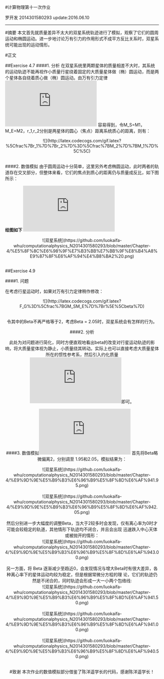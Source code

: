#计算物理第十一次作业

   罗开发  2014301580293  update:2016.06.10
  
---------------

#摘要
本文首先就质量差异不太大的双星系统轨迹进行了模拟，观察了它们的圆周运动和椭圆运动。进一步地讨论万有引力的作用形式不成平方反比关系时，双星系统可能出现的运动情形。

#正文

##Exercise 4.7
####1. 分析
在双星系统里两颗星体的质量相差不大时，其系统的运动轨迹不能再视作小质量行星绕着固定的大质量星体做（椭）圆运动，而是两个星体各自绕着质心做（椭）圆运动。由万有引力定律 ![](http://latex.codecogs.com/gif.latex?F_G%3D%5Cfrac%7BGM_sM_E%7D%7Br%5E2%7D) 容易得到，令M_S=M1，M_E=M2，r_1,r_2分别是两星体的圆心（焦点）距离系统质心的距离，则有：<br/>
<div align=center>![](http://latex.codecogs.com/gif.latex?%5Cfrac%7Br_1%7D%7Br_2%7D%3D%5Cfrac%7BM_2%7D%7BM_1%7D%5C%5C)</div><br/>

####2. 数值模拟
由于圆周运动十分简单，这里另外考虑椭圆运动，此时两者的轨道存在交叉部分，但整体来看，它们的焦点到质心的距离仍与质量成反比，如下图所示：<br/>

**绘图如下  ![戳我查看代码](https://github.com/luokaifa-whu/computationalphysics_N2014301580293/blob/master/Chapter-4/the%20codes%20of%20exercise%204.7%20.py)**

<div align=center>![双星系统](https://github.com/luokaifa-whu/computationalphysics_N2014301580293/blob/master/Chapter-4/%E5%8F%8C%E6%98%9F%E7%B3%BB%E7%BB%9F%E8%B4%A8%E9%87%8F%E6%AF%94%E4%B8%BA2%20.png)</div><br/>

##Exercise 4.9

####1. 问题

在考虑行星运动时，如果对万有引力定律稍作修改：<br/>

<div align=center>![](http://latex.codecogs.com/gif.latex?F_G%3D%5Cfrac%7BGM_SM_E%7D%7Br%5E%5Cbeta%7D)<div/><br/>

令其中的Beta不再严格等于2，考虑Beta = 2.05时，双星系统会有怎样的行为。

####2. 分析

此处为对问题进行简化，同时方便直观地看出beta的改变对行星运动轨迹的影响，将大质量星体视为静止，小质量绕其转动。实际上也可以直接考虑大质量星体所在的惯性参考系，然后引入约化质量![约化质量](http://latex.codecogs.com/gif.latex?%5Cmu%20%3D%20%5Cfrac%7Bm_1m_2%7D%7Bm_1&plus;m_2%7D)即可。

####3. 数值模拟![戳我查看代码](https://github.com/luokaifa-whu/computationalphysics_N2014301580293/blob/master/Chapter-4/the%20codes%20of%20exercise%204.9%20.py)
首先将Beta略微偏离2，分别调至 1.95和2.05，模拟结果为：<br/>
<div align=center>![双星系统](https://github.com/luokaifa-whu/computationalphysics_N2014301580293/blob/master/Chapter-4/%E9%9D%9E%E5%B9%B3%E6%96%B9%E5%8F%8D%E6%AF%941.95.png)</div><br/>
<div align=center>![双星系统](https://github.com/luokaifa-whu/computationalphysics_N2014301580293/blob/master/Chapter-4/%E9%9D%9E%E5%B9%B3%E6%96%B9%E5%8F%8D%E6%AF%942.05.png)</div><br/>
然后分别进一步大幅度的调整Beta，当大于2较多时会发现，仅有离心率为0时才可能会较稳定的轨道，其他情形下轨迹均不闭合，并且会出现
迅速跌入中心天体或被抛开的情形：<br/>
<div align=center>![双星系统](https://github.com/luokaifa-whu/computationalphysics_N2014301580293/blob/master/Chapter-4/%E9%9D%9E%E5%B9%B3%E6%96%B9%E5%8F%8D%E6%AF%943.00.png)</div><br/>
另一方面，将 Beta 逐渐减少至趋近0，会发现情况与增大Beta时有很大差异，各种离心率下的星体运动均较为稳定，但是根据常微分方程的理
论，它们的轨迹仍然是不闭合的，同时轨迹会形成一大一小两个包络线:<br/>
<div align=center>![双星系统](https://github.com/luokaifa-whu/computationalphysics_N2014301580293/blob/master/Chapter-4/%E9%9D%9E%E5%B9%B3%E6%96%B9%E5%8F%8D%E6%AF%941.50.png)</div><br/>
<div align=center>![双星系统](https://github.com/luokaifa-whu/computationalphysics_N2014301580293/blob/master/Chapter-4/%E9%9D%9E%E5%B9%B3%E6%96%B9%E5%8F%8D%E6%AF%941.00.png)</div><br/>
<div align=center>![双星系统](https://github.com/luokaifa-whu/computationalphysics_N2014301580293/blob/master/Chapter-4/%E9%9D%9E%E5%B9%B3%E6%96%B9%E5%8F%8D%E6%AF%940.50.png)</div><br/>

#致谢
本次作业的数值模拟部分借鉴了陈洋遥学长的代码，感谢陈洋遥学长！
